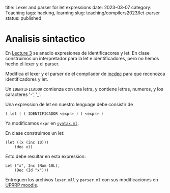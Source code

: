 title: Lexer and parser for let expressions
date: 2023-03-07
category: Teaching
tags: hacking, learning
slug: teaching/compilers2023/let-parser
status: published

# Analisis sintactico

En [Lecture 3](https://course.ccs.neu.edu/cs4410sp22/lec_let-and-stack_notes.html#%28part._let._.Growing_the_language__adding_let%29) se anadio expresiones de identificacores y let. En clase construimos un interpretador para la let e identificadores, pero no hemos hecho el lexer y el parser.

Modifica el lexer y el parser de el compilador de [incdec](https://github.com/humberto-ortiz/compilers-2023/tree/main/incdec) para que reconozca identificadores y let.

Un `IDENTIFICADOR` comienza con una letra, y contiene letras, numeros, y los caracteres '-', '_'.

Una expression de let en nuestro lenguage debe consistir de
```
( let ( ( IDENTIFICADOR <expr> ) ) <expr> )
```

Ya modificamos `expr` en [`syntax.ml`](https://github.com/humberto-ortiz/compilers-2023/blob/main/incdec/syntax.ml).

En clase construimos un let:
```
(let ((x (inc 10)))
    (dec x))
```

Esto debe resultar en esta expression:

```
Let ("x", Inc (Num 10L),
    (Dec (Id "x")))
```

Entreguen los archivos `lexer.mll` y `parser.ml` con sus modificaciones en
[UPRRP moodle](https://online.uprrp.edu/).
